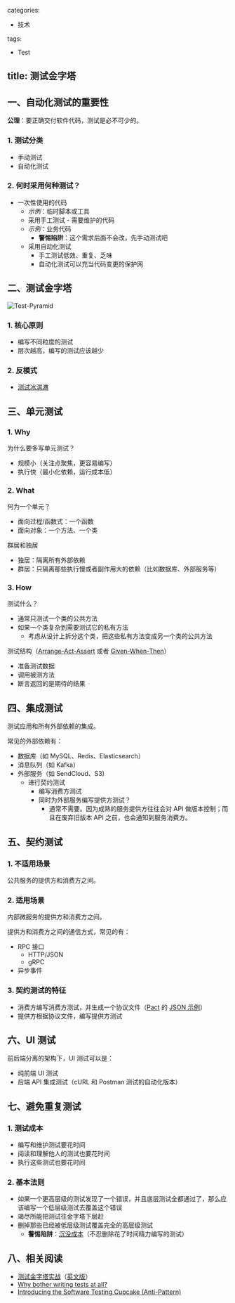 categories:
- 技术

tags:
- Test

title: 测试金字塔
---

## 一、自动化测试的重要性

**公理**：要正确交付软件代码，测试是必不可少的。

### 1. 测试分类

- 手动测试
- 自动化测试

### 2. 何时采用何种测试？

- 一次性使用的代码
    + *示例*：临时脚本或工具
    + 采用手工测试
- 需要维护的代码
    + *示例*：业务代码
        - **警惕陷阱**：这个需求后面不会改，先手动测试吧
    + 采用自动化测试
        - 手工测试低效、重复、乏味
        - 自动化测试可以充当代码变更的保护网


## 二、测试金字塔

![Test-Pyramid](https://upload.wikimedia.org/wikipedia/commons/5/54/The_test_automation_pyramid.png)

### 1. 核心原则

- 编写不同粒度的测试
- 层次越高，编写的测试应该越少

### 2. 反模式

- [测试冰淇淋][1]


## 三、单元测试

### 1. Why

为什么要多写单元测试？

- 规模小（关注点聚焦，更容易编写）
- 执行快（最小化依赖，运行成本低）

### 2. What

何为一个单元？

- 面向过程/函数式：一个函数
- 面向对象：一个方法、一个类

群居和独居

- 独居：隔离所有外部依赖
- 群居：只隔离那些执行慢或者副作用大的依赖（比如数据库、外部服务等）

### 3. How

测试什么？

- 通常只测试一个类的公共方法
- 如果一个类复杂到需要测试它的私有方法
    + 考虑从设计上拆分这个类，把这些私有方法变成另一个类的公共方法

测试结构（[Arrange-Act-Assert](https://xp123.com/articles/3a-arrange-act-assert/) 或者 [Given-When-Then](https://martinfowler.com/bliki/GivenWhenThen.html)）

- 准备测试数据
- 调用被测方法
- 断言返回的是期待的结果


## 四、集成测试

测试应用和所有外部依赖的集成。

常见的外部依赖有：

- 数据库（如 MySQL、Redis、Elasticsearch）
- 消息队列（如 Kafka）
- 外部服务（如 SendCloud、S3)
    + 进行契约测试
        - 编写消费方测试
        - 同时为外部服务编写提供方测试？
            + 通常不需要。因为成熟的服务提供方往往会对 API 做版本控制；而且在废弃旧版本 API 之前，也会通知到服务消费方。


## 五、契约测试

### 1. 不适用场景

公共服务的提供方和消费方之间。

### 2. 适用场景

内部微服务的提供方和消费方之间。

提供方和消费方之间的通信方式，常见的有：

- RPC 接口
    + HTTP/JSON
    + gRPC
- 异步事件

### 3. 契约测试的特征

- 消费方编写消费方测试，并生成一个协议文件（[Pact](https://docs.pact.io/) 的 [JSON 示例](https://github.com/hamvocke/spring-testing-consumer/blob/master/target/pacts/person_consumer-person_provider.json)）
- 提供方根据协议文件，编写提供方测试


## 六、UI 测试

前后端分离的架构下，UI 测试可以是：

- 纯前端 UI 测试
- 后端 API 集成测试（cURL 和 Postman 测试的自动化版本）


## 七、避免重复测试

### 1. 测试成本

- 编写和维护测试要花时间
- 阅读和理解他人的测试也要花时间
- 执行这些测试也要花时间

### 2. 基本法则

- 如果一个更高层级的测试发现了一个错误，并且底层测试全都通过了，那么应该编写一个低层级测试去覆盖这个错误
- 竭尽所能把测试往金字塔下层赶
- 删掉那些已经被低层级测试覆盖完全的高层级测试
    + **警惕陷阱**：[沉没成本][3]（不忍删除花了时间精力编写的测试）


## 八、相关阅读

- [测试金字塔实战][2]（[英文版][4]）
- [Why bother writing tests at all?][5]
- [Introducing the Software Testing Cupcake (Anti-Pattern)][1]


[1]: https://www.thoughtworks.com/insights/blog/introducing-software-testing-cupcake-anti-pattern
[2]: https://insights.thoughtworks.cn/practical-test-pyramid/
[3]: https://zh.wikipedia.org/wiki/%E6%B2%89%E6%B2%A1%E6%88%90%E6%9C%AC
[4]: https://martinfowler.com/articles/practical-test-pyramid.html
[5]: https://dave.cheney.net/2019/05/14/why-bother-writing-tests-at-all
